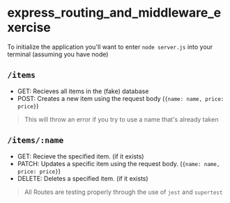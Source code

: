 # express_routing_and_middleware_exercise

To initialize the application you'll want to enter `node server.js` into your terminal (assuming you have node)

## `/items`
- GET: Recieves all items in the (fake) database
- POST: Creates a new item using the request body (`{name: name, price: price}`)
 > This will throw an error if you try to use a name that's already taken

## `/items/:name`
- GET: Recieve the specified item. (if it exists)
- PATCH: Updates a specific item using the request body. (`{name: name, price: price}`)
- DELETE: Deletes a specified item. (if it exists)

> All Routes are testing properly through the use of `jest` and `supertest`
